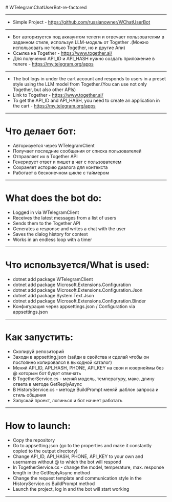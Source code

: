 ﻿﻿# WTelegramChatUserBot-re-factored

---

- Simple Project - https://github.com/russianowner/WChatUserBot

---
- Бот авторизуется под аккаунтом телеги и отвечает пользователям в заданном стиле, используя LLM-модель от Together .(Можно использовать не только Together, но и другие Апи)
- Ссылка на Together - https://www.together.ai/
- Для получения API_ID и API_HASH нужно создать приложение в телеге - https://my.telegram.org/apps

---

- The bot logs in under the cart account and responds to users in a preset style using the LLM model from Together.(You can use not only Together, but also other APIs)
- Link to Together - https://www.together.ai/
- To get the API_ID and API_HASH, you need to create an application in the cart - https://my.telegram.org/apps

---

# Что делает бот:

- Авторизуется через WTelegramClient
- Получает последние сообщения от списка пользователей
- Отправляет их в Together API
- Генерирует ответ и пишет в чат с пользователем
- Сохраняет историю диалога для контекста
- Работает в бесконечном цикле с таймером

---

# What does the bot do:

- Logged in via WTelegramClient
- Receives the latest messages from a list of users
- Sends them to the Together API
- Generates a response and writes a chat with the user
- Saves the dialog history for context
- Works in an endless loop with a timer

---

# Что используется/What is used:
- dotnet add package WTelegramClient
- dotnet add package Microsoft.Extensions.Configuration
- dotnet add package Microsoft.Extensions.Configuration.Json
- dotnet add package System.Text.Json
- dotnet add package Microsoft.Extensions.Configuration.Binder
- Конфигурация через appsettings.json / Configuration via appsettings.json

---

# Как запустить:

- Скопируй репозиторий
- Заходи в appsetting.json (зайди в свойства и сделай чтобы он постоянно копировался в выходной каталог)
- Меняй API_ID, API_HASH, PHONE, API_KEY на свои и юзернеймы без @ которым бот будет отвечать
- В TogetherService.cs - меняй модель, температуру, макс. длину ответа в методе GetReplyAsync
- В HistoryService.cs - методе BuildPrompt меняй шаблон запроса и стиль общения
- Запускай проект, логинься и бот начнет работать

---

# How to launch:

- Copy the repository
- Go to appsetting.json (go to the properties and make it constantly copied to the output directory)
- Change API_ID, API_HASH, PHONE, API_KEY to your own and usernames without @ to which the bot will respond
- In TogetherService.cs - change the model, temperature, max. response length in the GetReplyAsync method
- Change the request template and communication style in the HistoryService.cs BuildPrompt method
- Launch the project, log in and the bot will start working

---
